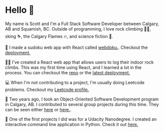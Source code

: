 <!--
![](https://leetcard.jacoblin.cool/scooterh?ext=heatmap&hide=ranking)
**scooterh4/scooterh4** is a ✨ _special_ ✨ repository because its `README.md` (this file) appears on your GitHub profile.

Here are some ideas to get you started:

- 🔭 I’m currently working on ...
- 🌱 I’m currently learning ...
- 👯 I’m looking to collaborate on ...
- 🤔 I’m looking for help with ...
- 💬 Ask me about ...
- 📫 How to reach me: ...
- 😄 Pronouns: ...
- ⚡ Fun fact: ...
-->
<h1>Hello 👋</h1>

My name is Scott and I'm a Full Stack Software Developer between Calgary, AB and Squamish, BC. Outside of programming, I love rock climbing 🧗‍♂️, sking ⛷️, the Calgary Flames 🔥, and science fiction 📖.

🧩 I made a sudoku web app with React called [webdoku.](https://github.com/scooterh4/webdoku). Checkout the [deployment.](https://master.d3cy14eqs3xow1.amplifyapp.com/)

🧗‍♂️ I've created a React web app that allows users to log their indoor rock climbs. This was my first time using React, and I learned a lot in the process. You can checkout the [repo](https://github.com/scooterh4/crimpdaddy) or the [latest deployment.](https://crimpdaddy-db2af.web.app/)

💻 When I'm not contributing to a project, I'm usually doing Leetcode problems. Checkout my [Leetcode profile.](https://leetcode.com/scooterh/)

🏫 Two years ago, I took an Object-Oriented Software Development program in Calgary, AB. I contributed to several group projects during this time. They can be seen either [here](https://github.com/JackyLuong/Travel-Experts-Workshop-5) or [here.](https://github.com/MaratNikitin/CSharpDesktopWorkshop4). 

🔰 One of the first projects I did was for a Udacity Nanodegree. I created an interactive command line application in Python. Check it out [here.](https://github.com/scooterh4/pdsnd_github)

